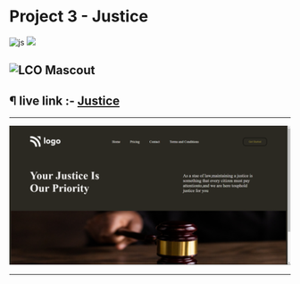 # Project 3 - Justice
![js](https://img.shields.io/badge/JS-Bootcamp-yellow) ![](https://img.shields.io/badge/HTML-Project_3-green)

## ![LCO Mascout](https://learncodeonline.in/mascot.png) 

## ¶ live link :- [Justice](https://assignment-3-justice.netlify.app/)

---
![preview](./assets/3.png)

---

